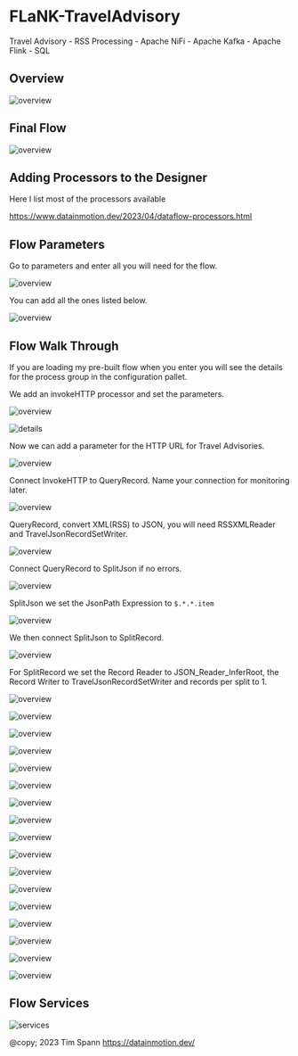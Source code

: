 # FLaNK-TravelAdvisory

Travel Advisory - RSS Processing - Apache NiFi - Apache Kafka - Apache Flink - SQL


## Overview


![overview](https://raw.githubusercontent.com/tspannhw/FLaNK-TravelAdvisory/main/images/traveladvisory.png)


## Final Flow

![overview](images/cloudflow/nififlow1.jpg)



## Adding Processors to the Designer

Here I list most of the processors available

https://www.datainmotion.dev/2023/04/dataflow-processors.html



## Flow Parameters

Go to parameters and enter all you will need for the flow.


![overview](images/slack/gotoparameters.jpg)


You can add all the ones listed below.

![overview](images/slack/parameterslist.jpg)



## Flow Walk Through

If you are loading my pre-built flow when you enter you will see the details for the process group in the configuration pallet.

We add an invokeHTTP processor and set the parameters.


![overview](images/slack/step1.jpg)


![details](images/slack/step1b.jpg)

Now we can add a parameter for the HTTP URL for Travel Advisories.



![overview](images/slack/step2.jpg)

Connect InvokeHTTP to QueryRecord.   Name your connection for monitoring later.


![overview](images/slack/step3.jpg)

QueryRecord, convert XML(RSS) to JSON, you will need RSSXMLReader and TravelJsonRecordSetWriter.


![overview](images/slack/step4.jpg)

Connect QueryRecord to SplitJson if no errors.


![overview](images/slack/step5.jpg)

SplitJson we set the JsonPath Expression to ```` $.*.*.item ````


![overview](images/slack/step6.jpg)

We then connect SplitJson to SplitRecord.


![overview](images/slack/step7.jpg)

For SplitRecord we set the Record Reader to JSON_Reader_InferRoot, the Record Writer to TravelJsonRecordSetWriter and records per split to 1.


![overview](images/slack/step8.jpg)


![overview](images/slack/step9.jpg)

![overview](images/slack/step9b.jpg)

![overview](images/slack/step10.jpg)

![overview](images/slack/step11.jpg)

![overview](images/slack/step12.jpg)

![overview](images/slack/step14.jpg)

![overview](images/slack/step14b.jpg)

![overview](images/slack/step15.jpg)

![overview](images/slack/step16.jpg)

![overview](images/slack/step17.jpg)

![overview](images/slack/step17b.jpg)

![overview](images/slack/step18.jpg)

![overview](images/slack/step19.jpg)

![overview](images/slack/step20slackgroupinside.jpg)

![overview](images/slack/step21.jpg)

![overview](images/slack/step22PutSlack.jpg)



## Flow Services

![services](images/slack/services.jpg)




@copy; 2023 Tim Spann https://datainmotion.dev/
